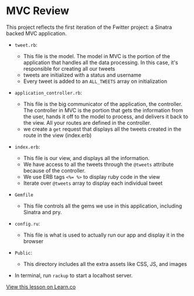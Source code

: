 # MVC Review

This project reflects the first iteration of the Fwitter project: a Sinatra backed MVC application. 

+ `tweet.rb`:
  * This file is the model. The model in MVC is the portion of the application that handles all the data processing. In this case, it's responsible for creating all our tweets
  * tweets are initialized with a status and username
  * Every tweet is added to an `ALL_TWEETS` array on initialization

+ `application_controller.rb`:
  * This file is the big communicator of the application, the controller. The controller in MVC is the portion that gets the information from the user, hands it off to the model to process, and delivers it back to the view. All your routes are defined in the controller.
  * we create a `get` request that displays all the tweets created in the route in the view (index.erb)

+ `index.erb`:
  * This file is our view, and displays all the information. 
  * We have access to all the tweets through the `@tweets` attribute because of the controller. 
  * We use ERB tags `<%= %>` to display ruby code in the view
  * Iterate over `@tweets` array to display each individual tweet

+ `Gemfile`
  * This file controls all the gems we use in this application, including Sinatra and pry.

+ `config.ru`:
  * This file is what is used to actually run our app and display it in the browser

+ `Public`:
  * This directory includes all the extra assets like CSS, JS, and images

+ In terminal, run `rackup` to start a localhost server.

<a href='https://learn.co/lessons/hs-fwitter-1-mvc' data-visibility='hidden'>View this lesson on Learn.co</a>
